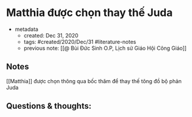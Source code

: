 # Matthia được chọn thay thế Juda

- metadata
	- created: Dec 31, 2020 
	- tags: #created/2020/Dec/31 #literature-notes 
	- previous note: [[@ Bùi Đức Sinh O.P, Lịch sử Giáo Hội Công Giáo]]

## Notes
[[Matthia]] được chọn thông qua bốc thăm để thay thế tông đồ bộ phản Juda

## Questions & thoughts:

